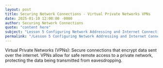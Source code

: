 ```yaml
---
layout: post
title: Securing Network Connections - Virtual Private Networks VPNs
date: 2025-01-10 12:00:00 -0000
author: Securing Network Connections
quote: "content here"
subject: "Lesson 5 Configuring Network Addressing and Internet Connections"
permalink: "/Lesson 5 Configuring Network Addressing and Internet Connections/Securing Network Connections/Securing Network Connections - Virtual Private Networks VPNs"
---
```


Virtual Private Networks (VPNs): Secure connections that encrypt data sent over the internet. VPNs allow for safe remote access to a private network, protecting the data being transmitted from eavesdropping.
